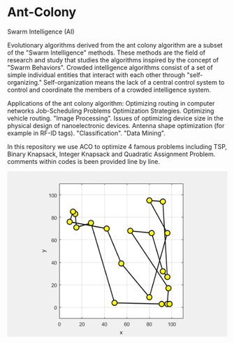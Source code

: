# Ant-Colony
Swarm Intelligence (AI)


Evolutionary algorithms derived from the ant colony algorithm are a subset of the "Swarm Intelligence" methods.
These methods are the field of research and study that studies the algorithms inspired by the concept of "Swarm Behaviors". 
Crowded intelligence algorithms consist of a set of simple individual entities that interact with each other through "self-organizing."
Self-organization means the lack of a central control system to control and coordinate the members of a crowded intelligence system.

Applications of the ant colony algorithm:
Optimizing routing in computer networks
Job-Scheduling Problems Optimization Strategies.
Optimizing vehicle routing.
"Image Processing".
Issues of optimizing device size in the physical design of nanoelectronic devices.
Antenna shape optimization (for example in RF-ID tags).
"Classification".
"Data Mining".

In this repository we use ACO to optimize 4 famous problems including TSP, Binary Knapsack, Integer Knapsack and Quadratic Assignment Problem.
comments within codes is been provided line by line.

![ACo gif](https://github.com/HamedMoasses/Ant-Colony/blob/master/Ant-Colony-Optimizatin-Figure-012.gif)
